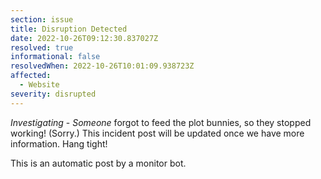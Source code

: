 ```yaml
---
section: issue
title: Disruption Detected
date: 2022-10-26T09:12:30.837027Z
resolved: true
informational: false
resolvedWhen: 2022-10-26T10:01:09.938723Z
affected:
  - Website
severity: disrupted
---
```

*Investigating* - _Someone_ forgot to feed the plot bunnies, so they stopped working! (Sorry.) This incident post will be updated once we have more information. Hang tight!

This is an automatic post by a monitor bot.
        